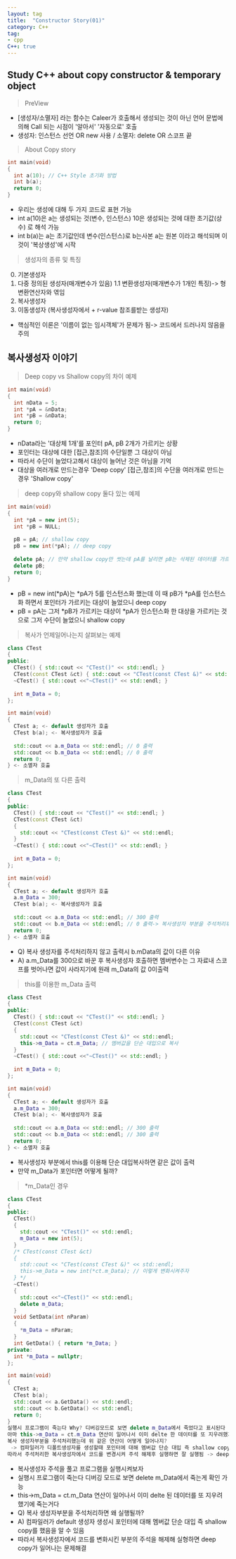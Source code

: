 ```yaml
---
layout: tag
title:  "Constructor Story(01)"
category: C++
tag:
- cpp
C++: true
---
```


## Study C++ about copy constructor & temporary object

> PreView

- [생성자/소멸자] 라는 함수는 Caleer가 호출해서 생성되는 것이 아닌 언어 문법에 의해 Call 되는 시점이 '알아서' '자동으로' 호출 <br>
- 생성자: 인스턴스 선언 OR new 사용 / 소멸자: delete OR 스코프 끝

>About Copy story

```cpp
int main(void)
{
  int a(10); // C++ Style 초기화 방법
  int b(a);
  return 0;
}
```

- 우리는 생성에 대해 두 가지 코드로 표현 가능
- int a(10)은 a는 생성되는 것(변수, 인스턴스) 10은 생성되는 것에 대한 초기값(상수) 로 해석 가능
- int b(a)는 a는 초기값인데 변수(인스턴스)로 b는사본 a는 원본 이라고 해석되며 이것이 '복상생성'에 시작

> 생성자의 종류 및 특징

0. 기본생성자
1. 다중 정의된 생성자(매개변수가 있음)
  1.1 변환생성자(매개변수가 1개인 특징)-> 형 변환연산자와 엮임
2. 복사생성자
3. 이동생성자 (복사생성자에서 + r-value 참조를받는 생성자)

- 핵심적인 이론은 '이름이 없는 임시객체'가 문제가 됨-> 코드에서 드러나지 않음을 주의

## 복사생성자 이야기

>Deep copy vs Shallow copy의 차이 예제

```cpp
int main(void)
{
  int nData = 5;
  int *pA = &nData;
  int *pB = &nData;
  return 0;
}
```

- nData라는 '대상체 1개'를 포인터 pA, pB 2개가 가르키는 상황
- 포인터는 대상에 대한 [접근,참조]의 수단일뿐 그 대상이 아님
- 따라서 수단이 늘었다고해서 대상이 늘어난 것은 아님을 기억
- 대상을 여러개로 만드는경우 'Deep copy' [접근,참조]의 수단을 여러개로 만드는 경우 'Shallow copy'

>deep copy와 shallow copy 둘다 있는 예제

```cpp
int main(void)
{
  int *pA = new int(5);
  int *pB = NULL;
  
  pB = pA; // shallow copy
  pB = new int(*pA); // deep copy
  
  delete pA; // 만약 shallow copy만 썻는데 pA를 날리면 pB는 삭제된 데이터를 가르켜 Dangling Pointer가 됨
  delete pB;
  return 0;
}
```

- pB = new int(*pA)는 *pA가 5를 인스턴스화 했는데 이 때 pB가 *pA를 인스턴스화 하면서 포인터가 가르키는 대상이 늘었으니 deep copy
- pB = pA는 그저 *pB가 가르키는 대상이 *pA가 인스턴스화 한 대상을 가르키는 것으로 그저 수단이 늘었으니 shallow copy

>복사가 언제일어나는지 살펴보는 예제

```cpp
class CTest
{
public:
  CTest() { std::cout << "CTest()" << std::endl; }
  CTest(const CTest &ct) { std::cout << "CTest(const CTest &)" << std::endl; }
  ~CTest() { std::cout <<"~CTest()" << std::endl; }
  
  int m_Data = 0;
};

int main(void)
{
  CTest a; <- default 생성자가 호출
  CTest b(a); <- 복사생성자가 호출
  
  std::cout << a.m_Data << std::endl; // 0 출력
  std::cout << b.m_Data << std::endl; // 0 출력
  return 0;
} <- 소멸자 호출
```

>m_Data의 또 다른 출력

```cpp
class CTest
{
public:
  CTest() { std::cout << "CTest()" << std::endl; }
  CTest(const CTest &ct) 
  { 
    std::cout << "CTest(const CTest &)" << std::endl; 
  }
  ~CTest() { std::cout <<"~CTest()" << std::endl; }
  
  int m_Data = 0;
};

int main(void)
{
  CTest a; <- default 생성자가 호출
  a.m_Data = 300;
  CTest b(a); <- 복사생성자가 호출
  
  std::cout << a.m_Data << std::endl; // 300 출력
  std::cout << b.m_Data << std::endl; // 0 출력-> 복사생성자 부분을 주석처리후 실행시 300 출력
  return 0;
} <- 소멸자 호출
```

- Q) 복사 생성자를 주석처리하지 않고 출력시 b.mData의 값이 다른 이유
- A) a.m_Data를 300으로 바꾼 후 복사생성자 호출하면 멤버변수는 그 자료내 스코프를 벗어나면 값이 사라지기에 원래 m_Data의 값 0이출력

>this를 이용한 m_Data 출력

```cpp
class CTest
{
public:
  CTest() { std::cout << "CTest()" << std::endl; }
  CTest(const CTest &ct) 
  { 
    std::cout << "CTest(const CTest &)" << std::endl;
    this->m_Data = ct.m_Data; // 멤버값을 단순 대입으로 복사
  }
  ~CTest() { std::cout <<"~CTest()" << std::endl; }
  
  int m_Data = 0;
};

int main(void)
{
  CTest a; <- default 생성자가 호출
  a.m_Data = 300;
  CTest b(a); <- 복사생성자가 호출
  
  std::cout << a.m_Data << std::endl; // 300 출력
  std::cout << b.m_Data << std::endl; // 300 출력
  return 0;
} <- 소멸자 호출
```

- 복사생성자 부분에서 this를 이용해 단순 대입복사하면 같은 값이 출력
- 만약 m_Data가 포인터면 어떻게 될까?

>*m_Data인 경우

```cpp
class CTest
{
public:
  CTest() 
  {
    std::cout << "CTest()" << std::endl;
    m_Data = new int(5);
  }
  /* CTest(const CTest &ct) 
  { 
    std::cout << "CTest(const CTest &)" << std::endl;
    this->m_Data = new int(*ct.m_Data); // 이렇게 변화시켜주자
  } */
  ~CTest() 
  { 
    std::cout <<"~CTest()" << std::endl;
    delete m_Data;
  }
  void SetData(int nParam)
  {
    *m_Data = nParam;
  }
  int GetData() { return *m_Data; }
private:
  int *m_Data = nullptr;
};

int main(void)
{
  CTest a;
  CTest b(a);  
  std::cout << a.GetData() << std::endl;
  std::cout << b.GetData() << std::endl;
  return 0;
}
실행시 프로그램이 죽는다 Why? 디버깅모드로 보면 delete m_Data에서 죽었다고 표시된다
아마 this->m_Data = ct.m_Data 연산이 일어나서 이미 delte 한 데이터를 또 지우려했기에 죽은거다
복사 생성자부분을 주석처리했는데 위 같은 연산이 어떻게 일어나지? 
 -> 컴파일러가 디폴트생성자를 생성할때 포인터에 대해 멤버값 단순 대입 즉 shallow copy를 했음을 알수있음
따라서 주석처리한 복사생성자에서 코드를 변경시켜 주석 해제후 실행하면 잘 실행됨 -> deep copy를 통해 해결
```

- 복사생성자 주석을 풀고 프로그램을 실행시켜보자
- 실행시 프로그램이 죽는다 디버깅 모드로 보면 delete m_Data에서 죽는게 확인 가능
- this->m_Data = ct.m_Data 연산이 일어나서 이미 delte 된 데이터를 또 지우려 했기에 죽는거다
- Q) 복사 생성자부분을 주석처리하면 왜 실행될까?
- A) 컴파일러가 default 생성자 생성시 포인터에 대해 멤버값 단순 대입 즉 shallow copy를 했음을 알 수 있음
- 따라서 복사생성자에서 코드를 변화시킨 부분의 주석을 해제해 실형하면 deep copy가 일어나는 문제해결
